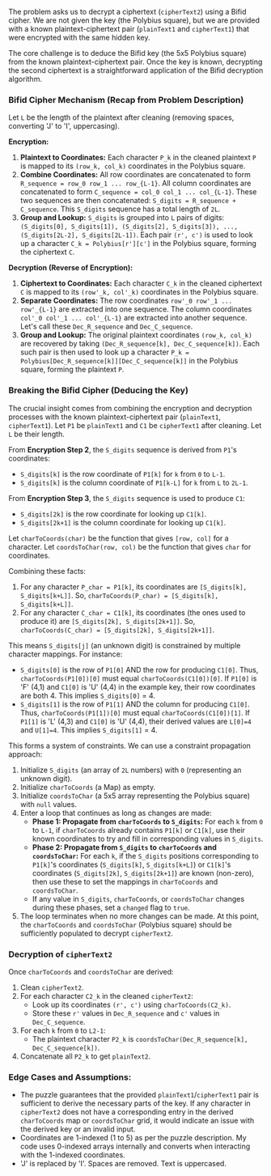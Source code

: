 The problem asks us to decrypt a ciphertext (`cipherText2`) using a Bifid cipher. We are not given the key (the Polybius square), but we are provided with a known plaintext-ciphertext pair (`plainText1` and `cipherText1`) that were encrypted with the same hidden key.

The core challenge is to deduce the Bifid key (the 5x5 Polybius square) from the known plaintext-ciphertext pair. Once the key is known, decrypting the second ciphertext is a straightforward application of the Bifid decryption algorithm.

### Bifid Cipher Mechanism (Recap from Problem Description)

Let `L` be the length of the plaintext after cleaning (removing spaces, converting 'J' to 'I', uppercasing).

**Encryption:**
1.  **Plaintext to Coordinates:** Each character `P_k` in the cleaned plaintext `P` is mapped to its `(row_k, col_k)` coordinates in the Polybius square.
2.  **Combine Coordinates:** All row coordinates are concatenated to form `R_sequence = row_0 row_1 ... row_{L-1}`. All column coordinates are concatenated to form `C_sequence = col_0 col_1 ... col_{L-1}`. These two sequences are then concatenated: `S_digits = R_sequence + C_sequence`. This `S_digits` sequence has a total length of `2L`.
3.  **Group and Lookup:** `S_digits` is grouped into `L` pairs of digits: `(S_digits[0], S_digits[1]), (S_digits[2], S_digits[3]), ..., (S_digits[2L-2], S_digits[2L-1])`. Each pair `(r', c')` is used to look up a character `C_k = Polybius[r'][c']` in the Polybius square, forming the ciphertext `C`.

**Decryption (Reverse of Encryption):**
1.  **Ciphertext to Coordinates:** Each character `C_k` in the cleaned ciphertext `C` is mapped to its `(row'_k, col'_k)` coordinates in the Polybius square.
2.  **Separate Coordinates:** The row coordinates `row'_0 row'_1 ... row'_{L-1}` are extracted into one sequence. The column coordinates `col'_0 col'_1 ... col'_{L-1}` are extracted into another sequence. Let's call these `Dec_R_sequence` and `Dec_C_sequence`.
3.  **Group and Lookup:** The original plaintext coordinates `(row_k, col_k)` are recovered by taking `(Dec_R_sequence[k], Dec_C_sequence[k])`. Each such pair is then used to look up a character `P_k = Polybius[Dec_R_sequence[k]][Dec_C_sequence[k]]` in the Polybius square, forming the plaintext `P`.

### Breaking the Bifid Cipher (Deducing the Key)

The crucial insight comes from combining the encryption and decryption processes with the known plaintext-ciphertext pair (`plainText1`, `cipherText1`). Let `P1` be `plainText1` and `C1` be `cipherText1` after cleaning. Let `L` be their length.

From **Encryption Step 2**, the `S_digits` sequence is derived from `P1`'s coordinates:
*   `S_digits[k]` is the row coordinate of `P1[k]` for `k` from `0` to `L-1`.
*   `S_digits[k]` is the column coordinate of `P1[k-L]` for `k` from `L` to `2L-1`.

From **Encryption Step 3**, the `S_digits` sequence is used to produce `C1`:
*   `S_digits[2k]` is the row coordinate for looking up `C1[k]`.
*   `S_digits[2k+1]` is the column coordinate for looking up `C1[k]`.

Let `charToCoords(char)` be the function that gives `[row, col]` for a character.
Let `coordsToChar(row, col)` be the function that gives `char` for coordinates.

Combining these facts:
1.  For any character `P_char = P1[k]`, its coordinates are `[S_digits[k], S_digits[k+L]]`. So, `charToCoords(P_char) = [S_digits[k], S_digits[k+L]]`.
2.  For any character `C_char = C1[k]`, its coordinates (the ones used to produce it) are `[S_digits[2k], S_digits[2k+1]]`. So, `charToCoords(C_char) = [S_digits[2k], S_digits[2k+1]]`.

This means `S_digits[j]` (an unknown digit) is constrained by multiple character mappings. For instance:
*   `S_digits[0]` is the row of `P1[0]` AND the row for producing `C1[0]`. Thus, `charToCoords(P1[0])[0]` must equal `charToCoords(C1[0])[0]`. If `P1[0]` is 'F' (4,1) and `C1[0]` is 'U' (4,4) in the example key, their row coordinates are both 4. This implies `S_digits[0]` = 4.
*   `S_digits[1]` is the row of `P1[1]` AND the column for producing `C1[0]`. Thus, `charToCoords(P1[1])[0]` must equal `charToCoords(C1[0])[1]`. If `P1[1]` is 'L' (4,3) and `C1[0]` is 'U' (4,4), their derived values are `L[0]=4` and `U[1]=4`. This implies `S_digits[1]` = 4.

This forms a system of constraints. We can use a constraint propagation approach:

1.  Initialize `S_digits` (an array of `2L` numbers) with `0` (representing an unknown digit).
2.  Initialize `charToCoords` (a Map) as empty.
3.  Initialize `coordsToChar` (a 5x5 array representing the Polybius square) with `null` values.
4.  Enter a loop that continues as long as changes are made:
    *   **Phase 1: Propagate from `charToCoords` to `S_digits`:** For each `k` from `0` to `L-1`, if `charToCoords` already contains `P1[k]` or `C1[k]`, use their known coordinates to try and fill in corresponding values in `S_digits`.
    *   **Phase 2: Propagate from `S_digits` to `charToCoords` and `coordsToChar`:** For each `k`, if the `S_digits` positions corresponding to `P1[k]`'s coordinates (`S_digits[k]`, `S_digits[k+L]`) or `C1[k]`'s coordinates (`S_digits[2k]`, `S_digits[2k+1]`) are known (non-zero), then use these to set the mappings in `charToCoords` and `coordsToChar`.
    *   If any value in `S_digits`, `charToCoords`, or `coordsToChar` changes during these phases, set a `changed` flag to `true`.
5.  The loop terminates when no more changes can be made. At this point, the `charToCoords` and `coordsToChar` (Polybius square) should be sufficiently populated to decrypt `cipherText2`.

### Decryption of `cipherText2`

Once `charToCoords` and `coordsToChar` are derived:
1.  Clean `cipherText2`.
2.  For each character `C2_k` in the cleaned `cipherText2`:
    *   Look up its coordinates `(r', c')` using `charToCoords(C2_k)`.
    *   Store these `r'` values in `Dec_R_sequence` and `c'` values in `Dec_C_sequence`.
3.  For each `k` from `0` to `L2-1`:
    *   The plaintext character `P2_k` is `coordsToChar(Dec_R_sequence[k], Dec_C_sequence[k])`.
4.  Concatenate all `P2_k` to get `plainText2`.

### Edge Cases and Assumptions:
*   The puzzle guarantees that the provided `plainText1`/`cipherText1` pair is sufficient to derive the necessary parts of the key. If any character in `cipherText2` does not have a corresponding entry in the derived `charToCoords` map or `coordsToChar` grid, it would indicate an issue with the derived key or an invalid input.
*   Coordinates are 1-indexed (1 to 5) as per the puzzle description. My code uses 0-indexed arrays internally and converts when interacting with the 1-indexed coordinates.
*   'J' is replaced by 'I'. Spaces are removed. Text is uppercased.